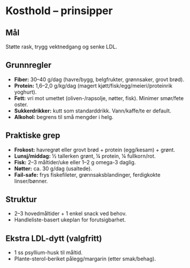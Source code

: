 # Kosthold – prinsipper

## Mål
Støtte rask, trygg vektnedgang og senke LDL.

## Grunnregler
- **Fiber:** 30–40 g/dag (havre/bygg, belgfrukter, grønnsaker, grovt brød).
- **Protein:** 1,6–2,0 g/kg/dag (magert kjøtt/fisk/egg/meieri/proteinrik yoghurt).
- **Fett:** vri mot umettet (oliven-/rapsolje, nøtter, fisk). Minimer smør/fete oster.
- **Sukkerdrikker:** kutt som standarddrikk. Vann/kaffe/te er default.
- **Alkohol:** begrens til små mengder i helg.

## Praktiske grep
- **Frokost:** havregrøt eller grovt brød + protein (egg/kesam) + grønt.
- **Lunsj/middag:** ½ tallerken grønt, ¼ protein, ¼ fullkorn/rot.
- **Fisk:** 2–3 måltider/uke eller 1–2 g omega-3 daglig.
- **Nøtter:** ca. 30 g/dag (usaltede).
- **Fail-safe:** frys fiskefileter, grønnsaksblandinger, ferdigkokte linser/bønner.

## Struktur
- 2–3 hovedmåltider + 1 enkel snack ved behov.
- Handleliste-basert ukeplan for forutsigbarhet.

## Ekstra LDL-dytt (valgfritt)
- 1 ss psyllium-husk til måltid.
- Plante-sterol-beriket pålegg/margarin (etter smak/behag).

